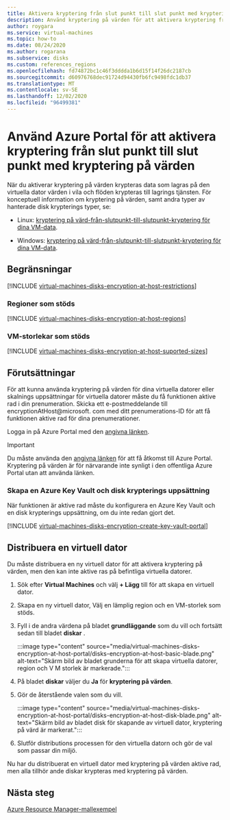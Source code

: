 ```yaml
---
title: Aktivera kryptering från slut punkt till slut punkt med kryptering på värd Azure Portal-hanterade diskar
description: Använd kryptering på värden för att aktivera kryptering från slut punkt till slut punkt på dina Azure Managed disks-Azure Portal.
author: roygara
ms.service: virtual-machines
ms.topic: how-to
ms.date: 08/24/2020
ms.author: rogarana
ms.subservice: disks
ms.custom: references_regions
ms.openlocfilehash: fd74872bc1c46f3dddda1b6d15f14f26dc2187cb
ms.sourcegitcommit: d60976768dec91724d94430fb6fc9498fdc1db37
ms.translationtype: MT
ms.contentlocale: sv-SE
ms.lasthandoff: 12/02/2020
ms.locfileid: "96499381"
---
```

# <a name="use-the-azure-portal-to-enable-end-to-end-encryption-using-encryption-at-host"></a>Använd Azure Portal för att aktivera kryptering från slut punkt till slut punkt med kryptering på värden

När du aktiverar kryptering på värden krypteras data som lagras på den virtuella dator värden i vila och flöden krypteras till lagrings tjänsten. För konceptuell information om kryptering på värden, samt andra typer av hanterade disk krypterings typer, se:

* Linux: [kryptering på värd-från-slutpunkt-till-slutpunkt-kryptering för dina VM-data](./disk-encryption.md#encryption-at-host---end-to-end-encryption-for-your-vm-data).

* Windows: [kryptering på värd-från-slutpunkt-till-slutpunkt-kryptering för dina VM-data](./disk-encryption.md#encryption-at-host---end-to-end-encryption-for-your-vm-data).

## <a name="restrictions"></a>Begränsningar

[!INCLUDE [virtual-machines-disks-encryption-at-host-restrictions](../../includes/virtual-machines-disks-encryption-at-host-restrictions.md)]

### <a name="supported-regions"></a>Regioner som stöds

[!INCLUDE [virtual-machines-disks-encryption-at-host-regions](../../includes/virtual-machines-disks-encryption-at-host-regions.md)]

### <a name="supported-vm-sizes"></a>VM-storlekar som stöds

[!INCLUDE [virtual-machines-disks-encryption-at-host-suported-sizes](../../includes/virtual-machines-disks-encryption-at-host-suported-sizes.md)]

## <a name="prerequisites"></a>Förutsättningar

För att kunna använda kryptering på värden för dina virtuella datorer eller skalnings uppsättningar för virtuella datorer måste du få funktionen aktive rad i din prenumeration. Skicka ett e-postmeddelande till encryptionAtHost@microsoft. com med ditt prenumerations-ID för att få funktionen aktive rad för dina prenumerationer.

Logga in på Azure Portal med den [angivna länken](https://aka.ms/diskencryptionupdates).

> [!IMPORTANT]
> Du måste använda den [angivna länken](https://aka.ms/diskencryptionupdates) för att få åtkomst till Azure Portal. Kryptering på värden är för närvarande inte synligt i den offentliga Azure Portal utan att använda länken.

### <a name="create-an-azure-key-vault-and-disk-encryption-set"></a>Skapa en Azure Key Vault och disk krypterings uppsättning

När funktionen är aktive rad måste du konfigurera en Azure Key Vault och en disk krypterings uppsättning, om du inte redan gjort det.

[!INCLUDE [virtual-machines-disks-encryption-create-key-vault-portal](../../includes/virtual-machines-disks-encryption-create-key-vault-portal.md)]

## <a name="deploy-a-vm"></a>Distribuera en virtuell dator

Du måste distribuera en ny virtuell dator för att aktivera kryptering på värden, men den kan inte aktive ras på befintliga virtuella datorer.

1. Sök efter **Virtual Machines** och välj **+ Lägg** till för att skapa en virtuell dator.
1. Skapa en ny virtuell dator, Välj en lämplig region och en VM-storlek som stöds.
1. Fyll i de andra värdena på bladet **grundläggande** som du vill och fortsätt sedan till bladet **diskar** .

    :::image type="content" source="media/virtual-machines-disks-encryption-at-host-portal/disks-encryption-at-host-basic-blade.png" alt-text="Skärm bild av bladet grunderna för att skapa virtuella datorer, region och V M storlek är markerade.":::

1. På bladet **diskar** väljer du **Ja** för **kryptering på värden**.
1. Gör de återstående valen som du vill.

    :::image type="content" source="media/virtual-machines-disks-encryption-at-host-portal/disks-encryption-at-host-disk-blade.png" alt-text="Skärm bild av bladet disk för skapande av virtuell dator, kryptering på värd är markerat.":::

1. Slutför distributions processen för den virtuella datorn och gör de val som passar din miljö.

Nu har du distribuerat en virtuell dator med kryptering på värden aktive rad, men alla tillhör ande diskar krypteras med kryptering på värden.

## <a name="next-steps"></a>Nästa steg

[Azure Resource Manager-mallexempel](https://github.com/Azure-Samples/managed-disks-powershell-getting-started/tree/master/EncryptionAtHost)